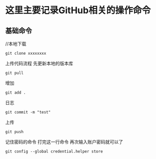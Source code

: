 # 这里主要记录GitHub相关的操作命令
## 基础命令
//本地下载
```
git clone xxxxxxxx
```
上传代码流程
先更新本地的版本库
```
git pull
```
增加
```
git add .
```
日志
```
git commit -m "test" 
```
上传
```
git push
```
记住密码的命令 打完这一行命令 再次输入账户密码就可以了
```
git config --global credential.helper store
```

